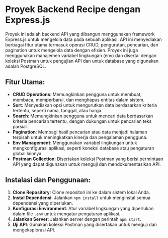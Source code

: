 # Proyek Backend Recipe dengan Express.js

Proyek ini adalah backend API yang dibangun menggunakan framework Express.js untuk mengelola data pada sebuah aplikasi. API ini menyediakan berbagai fitur utama termasuk operasi CRUD, pengurutan, pencarian, dan pagination untuk mengelola data dengan efisien. Proyek ini juga menggunakan manajemen variabel lingkungan (env) dan disertai dengan koleksi Postman untuk pengujian API dan untuk database yang digunakan adalah PostgreSQL.

## Fitur Utama:
- **CRUD Operations**: Memungkinkan pengguna untuk membuat, membaca, memperbarui, dan menghapus entitas dalam sistem.
- **Sort**: Menyediakan opsi untuk mengurutkan data berdasarkan kriteria tertentu, seperti nama, tanggal, atau harga.
- **Search**: Memungkinkan pengguna untuk mencari data berdasarkan kriteria pencarian tertentu, dengan dukungan untuk pencarian teks parsial.
- **Pagination**: Membagi hasil pencarian atau data menjadi halaman terpisah untuk meningkatkan kinerja dan pengalaman pengguna.
- **Env Management**: Menggunakan variabel lingkungan untuk mengkonfigurasi aplikasi, seperti koneksi database atau pengaturan global lainnya.
- **Postman Collection**: Disertakan koleksi Postman yang berisi permintaan API yang dapat digunakan untuk menguji dan mendokumentasikan API.

## Instalasi dan Penggunaan:
1. **Clone Repository**: Clone repositori ini ke dalam sistem lokal Anda.
2. **Instal Dependensi**: Jalankan `npm install` untuk menginstal semua dependensi yang diperlukan.
3. **Konfigurasi Environment**: Atur variabel lingkungan yang diperlukan dalam file `.env` untuk mengatur pengaturan aplikasi.
4. **Jalankan Server**: Jalankan server dengan perintah `npm start`.
5. **Uji API**: Gunakan koleksi Postman yang disertakan untuk menguji dan mengeksplorasi API.